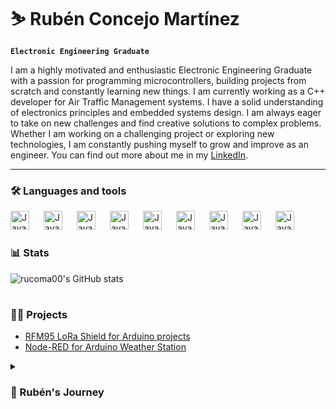 
# ⛷ Rubén Concejo Martínez

**`Electronic Engineering Graduate`**

I am a highly motivated and enthusiastic Electronic Engineering Graduate with a passion for programming microcontrollers, building projects from scratch and constantly learning new things. I am currently working as a C++ developer for Air Traffic Management systems. I have a solid understanding of electronics principles and embedded systems design. I am always eager to take on new challenges and find creative solutions to complex problems. Whether I am working on a challenging project or exploring new technologies, I am constantly pushing myself to grow and improve as an engineer. You can find out more about me in my [LinkedIn](https://www.linkedin.com/in/ruben-concejo/).

---
### 🛠️ Languages and tools
<img align="left" alt="Java" width="30px" style="padding-right:20px;" src="https://cdn.jsdelivr.net/gh/devicons/devicon/icons/cplusplus/cplusplus-original.svg" />
<img align="left" alt="Java" width="30px" style="padding-right:20px;" src="https://cdn.jsdelivr.net/gh/devicons/devicon/icons/c/c-original.svg" />
<img align="left" alt="Java" width="30px" style="padding-right:20px;" src="https://cdn.jsdelivr.net/gh/devicons/devicon/icons/matlab/matlab-original.svg" />
<img align="left" alt="Java" width="30px" style="padding-right:20px;" src="https://cdn.jsdelivr.net/gh/devicons/devicon/icons/github/github-original.svg" />
<img align="left" alt="Java" width="30px" style="padding-right:20px;" src="https://cdn.jsdelivr.net/gh/devicons/devicon/icons/git/git-original.svg" />
<img align="left" alt="Java" width="30px" style="padding-right:20px;" src="https://cdn.jsdelivr.net/gh/devicons/devicon/icons/arduino/arduino-original-wordmark.svg" />
<img align="left" alt="Java" width="30px" style="padding-right:20px;" src="https://cdn.jsdelivr.net/gh/devicons/devicon/icons/latex/latex-original.svg" />
<img align="left" alt="Java" width="30px" style="padding-right:20px;" src="https://cdn.jsdelivr.net/gh/devicons/devicon/icons/qt/qt-original.svg" />
<img align="left" alt="Java" width="30px" style="padding-right:20px;" src="https://cdn.jsdelivr.net/gh/devicons/devicon/icons/vscode/vscode-original.svg" />

<br/>

#

### 📊 Stats
![rucoma00's GitHub stats](https://github-readme-stats.vercel.app/api?username=rucoma00&show_icons=true&theme=nightowl)

#

### 👨‍💻 Projects 
- [RFM95 LoRa Shield for Arduino projects](https://github.com/MedialabU/LoRa-RFM95-Documentacion)
- [Node-RED for Arduino Weather Station](https://github.com/MedialabU/NodeRed-Docu)
<details>
    <summary><h3>🚀 Rubén's Journey </h3></summary>
        I started my professional career working for a robotics start-up which provided me with a lot of useful experience in the field of R+D. However, I decided to make a big change in my life and joined a multinational company to expand and explore my passion for coding. I finished my studies in Electronic Engineering in late 2022. During that time, I tried to make the most out of every course, which helped me discover  my passion about prototyping and designing new devices capable of solving engineering problems. I also challenged myself by taking part in many university entrepeneur programs and contests archieving great succes in some of them. I try to stay constantly learning new skills and espanding my knowledge in all the different engineering disciplines.


<!--
**rucoma00/rucoma00** is a ✨ _special_ ✨ repository because its `README.md` (this file) appears on your GitHub profile.

Here are some ideas to get you started:

- 🔭 I’m currently working on ...
- 🌱 I’m currently learning ...
- 👯 I’m looking to collaborate on ...
- 🤔 I’m looking for help with ...
- 💬 Ask me about ...
- 📫 How to reach me: ...
- 😄 Pronouns: ...
- ⚡ Fun fact: ...
-->

